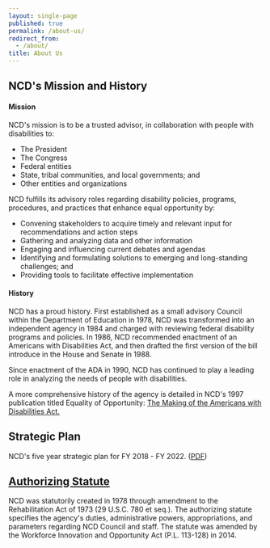 ```yaml
---
layout: single-page
published: true
permalink: /about-us/
redirect_from:
  - /about/
title: About Us
---
```

## NCD's Mission and History

#### Mission

NCD's mission is to be a trusted advisor, in collaboration with people with disabilities to:

* The President
* The Congress
* Federal entities
* State, tribal communities, and local governments; and
* Other entities and organizations

NCD fulfills its advisory roles regarding disability policies, programs, procedures, and practices that enhance equal opportunity by:

* Convening stakeholders to acquire timely and relevant input for recommendations and action steps
* Gathering and analyzing data and other information
* Engaging and influencing current debates and agendas
* Identifying and formulating solutions to emerging and long-standing challenges; and
* Providing tools to facilitate effective implementation

#### History

NCD has a proud history. First established as a small advisory Council within the Department of Education in 1978, NCD was transformed into an independent agency in 1984 and charged with reviewing federal disability programs and policies. In 1986, NCD recommended enactment of an Americans with Disabilities Act, and then drafted the first version of the bill introduce in the House and Senate in 1988. 

Since enactment of the ADA in 1990, NCD has continued to play a leading role in analyzing the needs of people with disabilities. 

A more comprehensive history of the agency is detailed in NCD's 1997 publication titled Equality of Opportunity: [The Making of the Americans with Disabilities Act.](https://ncd.gov/publications/1997/equality_of_Opportunity_The_Making_of_the_Americans_with_Disabilities_Act)

## Strategic Plan

NCD's five year strategic plan for FY 2018 - FY 2022. ([PDF](https://ncd.gov/Accountability/strategicplan))

## [Authorizing Statute](https://ncd.gov/about/authorizing-statute)

NCD was statutorily created in 1978 through amendment to the Rehabilitation Act of 1973 (29 U.S.C. 780 et seq.). The authorizing statute specifies the agency's duties, administrative powers, appropriations, and parameters regarding NCD Council and staff. The statute was amended by the Workforce Innovation and Opportunity Act (P.L. 113-128) in 2014.